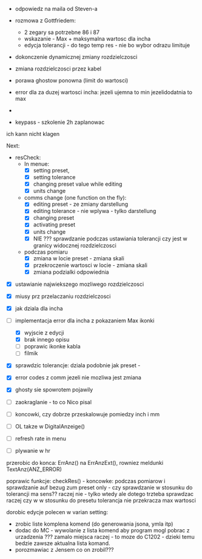 - odpowiedz na maila od Steven-a
- rozmowa z Gottfriedem:
	- 2 zegary sa potrzebne 86 i 87
	- wskazanie - Max + maksymalna wartosc dla incha
	- edycja tolerancji - do tego temp res - nie bo wybor odrazu limituje
- dokonczenie dynamicznej zmiany rozdzielczosci
- zmiana rozdzielczosci przez kabel
- porawa ghostow ponowna (limit do wartosci)
- error dla za duzej wartosci incha: jezeli ujemna to min jezelidodatnia to max


- 
- keypass - szkolenie 2h zaplanowac

ich kann nicht klagen

Next:
- resCheck:
	- In menue:
		- [x] setting preset,
		- [x] setting tolerance
		- [x] changing preset value while editing
		- [x] units change
	- comms change (one function on the fly):
		- [x] editing preset - ze zmiany darstellung
		- [x] editing tolerance - nie wplywa - tylko darstellung
		- [x] changing preset
		- [x] activating preset
		- [x] units change
		- [x]  NIE ??? sprawdzanie podczas ustawiania tolerancji czy jest w granicy widocznej rozdzielczosci
	- podczas pomiaru
		- [x] zmiana w locie preset - zmiana skali
		- [x] przekroczenie wartosci w locie - zmiana skali
		- [x] zmiana podzialki odpowiednia
- [x] ustawianie najwiekszego mozliwego rozdzielczosci
- [x] miusy prz przelaczaniu rozdzielczosci
- [x] jak dziala dla incha
- [ ] implementacja error dla incha z pokazaniem Max ikonki
	- [x] wyjscie z edycji
	- [x] brak innego opisu
	- [ ] poprawic ikonke kabla
	- [ ] filmik
- [x] sprawdzic tolerancje: dziala podobnie jak preset - 
- [x] error codes z comm jezeli nie mozliwa jest zmiana
- [x] ghosty sie spowrotem pojawily

- [ ] zaokraglanie - to co Nico pisal
- [ ] koncowki, czy dobrze przeskalowuje pomiedzy inch i mm
- [ ] OL takze w DigitalAnzeige()
- [ ]  refresh rate in menu
- [ ] plywanie w hr

przerobic do konca: ErrAnz() na ErrAnzExt(), rowniez meldunki TextAnz(ANZ_ERROR)

poprawic funkcje: checkRes() - koncowke: podczas pomiarow  i sprawdzanie auf bezug zum preset only - czy sprawdzanie w stosunku do tolerancji ma sens?? raczej nie -  tylko wtedy ale dotego trzteba sprawdzac raczej czy w w stosunku do presetu tolerancja nie przekracza max wartosci

dorobic edycje polecen w varian setting:
- zrobic liste komplena komend (do generowania jsona, ymla itp)
- dodac do MC - wywolanie z lista komend aby program mogl pobrac z urzadzenia ??? zamalo miejsca raczej - to moze do C1202 - dzieki temu bedzie zawsze aktualna lista komand.
- porozmawiac z Jensem co on zrobil???

